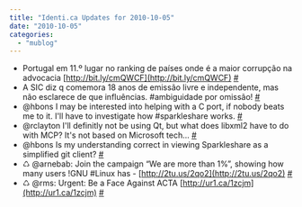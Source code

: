 ```yaml
---
title: "Identi.ca Updates for 2010-10-05"
date: "2010-10-05"
categories: 
  - "mublog"
---
```


- Portugal em 11.º lugar no ranking de países onde é a maior corrupção na advocacia [http://bit.ly/cmQWCF](http://bit.ly/cmQWCF) [#](http://identi.ca/notice/54300376)
- A SIC diz q comemora 18 anos de emissão livre e independente, mas não esclarece de que influências. #ambiguidade por omissão! [#](http://identi.ca/notice/54324901)
- @hbons I may be interested into helping with a C port, if nobody beats me to it. I'll have to investigate how #sparkleshare works. [#](http://identi.ca/notice/54346606)
- @rclayton I'll definitly not be using Qt, but what does libxml2 have to do with MCP? It's not based on Microsoft tech... [#](http://identi.ca/notice/54354517)
- @hbons Is my understanding correct in viewing Sparkleshare as a simplified git client? [#](http://identi.ca/notice/54357797)
- ♺ @arnebab: Join the campaign “We are more than 1%”, showing how many users !GNU #Linux has - [http://2tu.us/2qo2](http://2tu.us/2qo2) [#](http://identi.ca/notice/54359400)
- ♺ @rms: Urgent: Be a Face Against ACTA [http://ur1.ca/1zcjm](http://ur1.ca/1zcjm) [#](http://identi.ca/notice/54360541)

